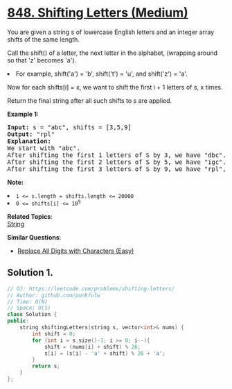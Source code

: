 # [848. Shifting Letters (Medium)](https://leetcode.com/problems/shifting-letters/)

<p>You are given a string s of lowercase English letters and an integer array shifts of the same length.</p>

<p>Call the shift() of a letter, the next letter in the alphabet, (wrapping around so that 'z' becomes 'a').</p>

<il>
	<li>For example, shift('a') = 'b', shift('t') = 'u', and shift('z') = 'a'.</li>
</il>

<p></p>

<p>Now for each shifts[i] = x, we want to shift the first i + 1 letters of s, x times.</p>

<p>Return the final string after all such shifts to s are applied.</p>

<p><strong>Example 1:</strong></p>

<pre><strong>Input: </strong>s = "abc", shifts = [3,5,9]
<strong>Output: </strong>"rpl"
<strong>Explanation: </strong>
We start with "abc".
After shifting the first 1 letters of S by 3, we have "dbc".
After shifting the first 2 letters of S by 5, we have "igc".
After shifting the first 3 letters of S by 9, we have "rpl", the answer.
</pre>

<p><strong>Note:</strong></p>

<il>
	<li><code>1 &lt;= s.length = shifts.length &lt;= 20000</code></li>
	<li><code>0 &lt;= shifts[i] &lt;= 10<sup>9</sup></code></li>
</il>


**Related Topics**:  
[String](https://leetcode.com/tag/string/)

**Similar Questions**:
* [Replace All Digits with Characters (Easy)](https://leetcode.com/problems/replace-all-digits-with-characters/)

## Solution 1.

```cpp
// OJ: https://leetcode.com/problems/shifting-letters/
// Author: github.com/punkfulw
// Time: O(N)
// Space: O(1)
class Solution {
public:
    string shiftingLetters(string s, vector<int>& nums) {
        int shift = 0;
        for (int i = s.size()-1; i >= 0; i--){
            shift = (nums[i] + shift) % 26;
            s[i] = (s[i] - 'a' + shift) % 26 + 'a';
        }
        return s;
    }
};
```
